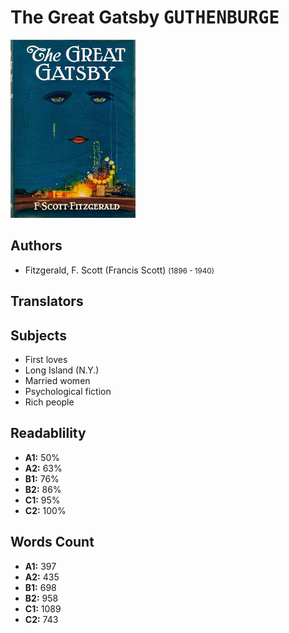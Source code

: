# The Great Gatsby <kbd>GUTHENBURGE</kbd>

![](./cover.medium.jpg "")

## Authors


 - Fitzgerald, F. Scott (Francis Scott) <small>(1896 - 1940)</small>

## Translators



## Subjects


 - First loves
 - Long Island (N.Y.)
 - Married women
 - Psychological fiction
 - Rich people

## Readablility


 - **A1:** 50%
 - **A2:** 63%
 - **B1:** 76%
 - **B2:** 86%
 - **C1:** 95%
 - **C2:** 100%

## Words Count


 - **A1:** 397
 - **A2:** 435
 - **B1:** 698
 - **B2:** 958
 - **C1:** 1089
 - **C2:** 743
